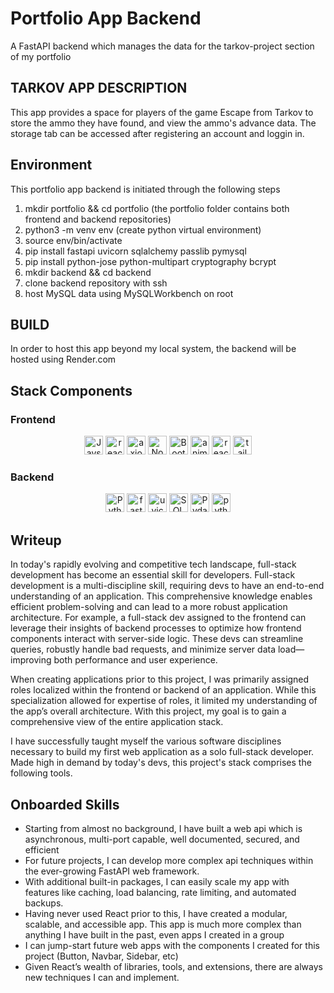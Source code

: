 # Portfolio App Backend
A FastAPI backend which manages the data for the tarkov-project section of my portfolio

## TARKOV APP DESCRIPTION
This app provides a space for players of the game Escape from Tarkov to store the ammo they have found, and view the ammo's advance data. The storage tab can be accessed after registering an account and loggin in.

## Environment
This portfolio app backend is initiated through the following steps
1. mkdir portfolio && cd portfolio (the portfolio folder contains both frontend and backend repositories)
2. python3 -m venv env (create python virtual environment)
3. source env/bin/activate
4. pip install fastapi uvicorn sqlalchemy passlib pymysql
5. pip install python-jose python-multipart cryptography bcrypt
6. mkdir backend && cd backend
7. clone backend repository with ssh
8. host MySQL data using MySQLWorkbench on root

## BUILD
In order to host this app beyond my local system, the backend will be hosted using Render.com

## Stack Components
### Frontend
<div align="center">
<img height="30px" width="auto" alt="Javscript" src="https://img.shields.io/badge/-empty?logo=javascript&label=Javascript&labelColor=%234d3459&color=%23fcdc00" />
<img height="30px" width="auto" alt="react version 18.3.1" src="https://img.shields.io/npm/v/react?logo=react&label=React&color=%2300C4DC" />
<img height="30px" width="auto" alt="axios version 1.7.8" src="https://img.shields.io/npm/v/axios?logo=axios&label=Axios&logoColor=%23671ddf&color=%23671ddf" />
<img height="30px" width="auto" alt="Node.js version 20.18.1" src="https://img.shields.io/npm/v/node?logo=node.js&label=Node&color=%23417E38" />
<img height="30px" width="auto" alt="Bootstrap version 5.3.3" src="https://img.shields.io/npm/v/bootstrap?logo=bootstrap&label=Bootstrap&color=%239461fb" />
<img height="30px" width="auto" alt="anime.js version 3.2.2" src="https://img.shields.io/npm/v/animejs?logo=anime&label=anime.js&color=%23F74F4D" />
<img height="30px" width="auto" alt="react-icons version 5.3.0" src="https://img.shields.io/npm/v/react-icons?logo=anime&label=react-icons&color=%23e91e63" />
<img height="30px" width="auto" alt="tailwindcss version 3.4.15" src="https://img.shields.io/npm/v/tailwindcss?logo=tailwindcss&label=Tailwind%20CSS&color=%2338bdf9" />
            
</div>

### Backend
<div align="center">
    <img height="30px" width="auto" alt="Python" src="https://img.shields.io/badge/-empty?logo=python&label=Python&labelColor=%23214868&color=%23ffde73" />
    <img height="30px" width="auto" alt="fast API version 0.0.8" src="https://img.shields.io/npm/v/fastapi?logo=fastapi&label=FastAPI&color=%23009485" />
    <img height="30px" width="auto" alt="uvicorn version 0.32.1" src="https://img.shields.io/pypi/v/uvicorn?label=Uvicorn&color=%232094f3" />
    <img height="30px" width="auto" alt="SQLAlchemy version 2.0.36" src="https://img.shields.io/pypi/v/sqlalchemy?logo=sqlalchemy&label=SQLAlchemy&color=%23778877" />
    <img height="30px" width="auto" alt="Pydantic version 2.10.2" src="https://img.shields.io/pypi/v/pydantic?logo=pydantic&label=Pydantic&logoColor=%23e92063&color=%23e92063" />
    <img height="30px" width="auto" alt="python jose version 3.3.0" src="https://img.shields.io/pypi/v/python-jose?label=python-jose&color=%23006dad" />  
</div>

## Writeup
In today's rapidly evolving and competitive tech landscape, full-stack development has become an essential skill for developers. Full-stack development is a multi-discipline skill, requiring devs to have an end-to-end understanding of an application. This comprehensive knowledge enables efficient problem-solving and can lead to a more robust application architecture. For example, a full-stack dev assigned to the frontend can leverage their insights of backend processes to optimize how frontend components interact with server-side logic. These devs can streamline queries, robustly handle bad requests, and minimize server data load—improving both performance and user experience.

When creating applications prior to this project, I was primarily assigned roles localized within the frontend or backend of an application. While this specialization allowed for expertise of roles, it limited my understanding of the app’s overall architecture. With this project, my goal is to gain a comprehensive view of the entire application stack.

I have successfully taught myself the various software disciplines necessary to build my first web application as a solo full-stack developer. Made high in demand by today's devs, this project's stack comprises the following tools.

## Onboarded Skills
- Starting from almost no background, I have built a web api which is asynchronous, multi-port capable, well documented, secured, and efficient
- For future projects, I can develop more complex api techniques within the ever-growing FastAPI web framework.
- With additional built-in packages, I can easily scale my app with features like caching, load balancing, rate limiting, and automated backups.
- Having never used React prior to this, I have created a modular, scalable, and accessible app. This app is much more complex than anything I have built in the past, even apps I created in a group
- I can jump-start future web apps with the components I created for this project (Button, Navbar, Sidebar, etc)
 - Given React’s wealth of libraries, tools, and extensions, there are always new techniques I can and implement.
